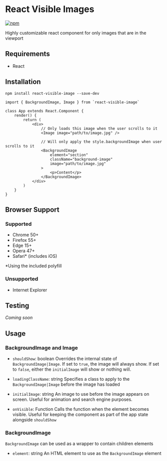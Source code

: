 # React Visible Images
[![npm](https://img.shields.io/npm/l/express.svg)](https://github.com/pixelfusion/react-visible-image)

Highly customizable react component for only images that are in the viewport

## Requirements
- React

## Installation
```
npm install react-visible-image --save-dev
```

```
import { BackgroundImage, Image } from `react-visible-image`

class App extends React.Component {
    render() {
        return (
            <div>
                // Only loads this image when the user scrolls to it
                <Image image="path/to/image.jpg" />

                // Will only apply the style.backgroundImage when user scrolls to it
                <BackgroundImage
                    element="section"
                    className="background-image"
                    image="path/to/image.jpg"
                >
                    <p>Content</p>
                </BackgroundImage>
            </div>
        )
    }
}
```

## Browser Support

### Supported
- Chrome 50+
- Firefox 55+
- Edge 15+
- Opera 47+
- Safari\* (includes iOS)

\*Using the included polyfill

### Unsupported
- Internet Explorer


## Testing
_Coming soon_


## Usage

### BackgroundImage and Image

- `shouldShow`: boolean
Overrides the internal state of `BackgroundImage|Image`. If set to `true`, the image will always show. If set to `false`, either the `initialImage` will show or nothing will.

- `loadingClassName`: string
Specifies a class to apply to the `BackgroundImage|Image` before the image has loaded

- `initialImage`: string
An image to use before the image appears on screen. Useful for animation and search engine purposes.

- `onVisible`: Function
Calls the function when the element becomes visible. Useful for keeping the component as part of the app state alongside `shouldShow`

### BackgroundImage
`BackgroundImage` can be used as a wrapper to contain children elements

- `element`: string
An HTML element to use as the `BackgroundImage` element
